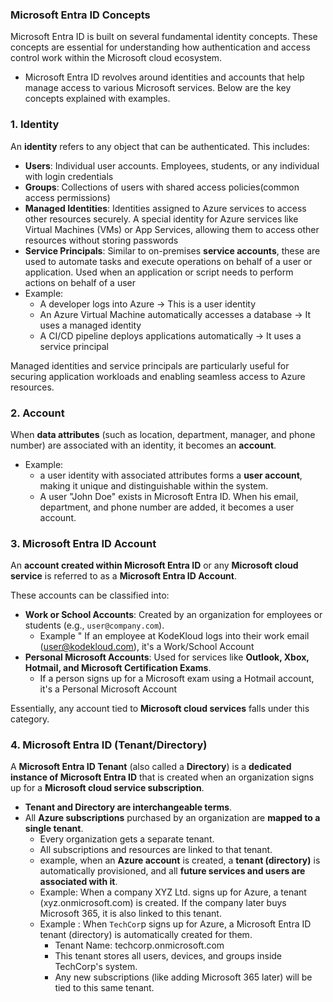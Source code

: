 ### **Microsoft Entra ID Concepts**  

Microsoft Entra ID is built on several fundamental identity concepts. These concepts are essential for understanding how authentication and access control work within the Microsoft cloud ecosystem.  

- Microsoft Entra ID revolves around identities and accounts that help manage access to various Microsoft services. Below are the key concepts explained with examples.


### **1. Identity**  
An **identity** refers to any object that can be authenticated. This includes:  

- **Users**: Individual user accounts.  Employees, students, or any individual with login credentials
- **Groups**: Collections of users with shared access policies(common access permissions) 
- **Managed Identities**: Identities assigned to Azure services to access other resources securely.  A special identity for Azure services like Virtual Machines (VMs) or App Services, allowing them to access other resources without storing passwords
- **Service Principals**: Similar to on-premises **service accounts**, these are used to automate tasks and execute operations on behalf of a user or application. Used when an application or script needs to perform actions on behalf of a user
- Example:
    - A developer logs into Azure → This is a user identity
    - An Azure Virtual Machine automatically accesses a database → It uses a managed identity
    - A CI/CD pipeline deploys applications automatically → It uses a service principal

Managed identities and service principals are particularly useful for securing application workloads and enabling seamless access to Azure resources.  


### **2. Account**  
When **data attributes** (such as location, department, manager, and phone number) are associated with an identity, it becomes an **account**.  
- Example:
    - a user identity with associated attributes forms a **user account**, making it unique and distinguishable within the system.  
    - A user "John Doe" exists in Microsoft Entra ID. When his email, department, and phone number are added, it becomes a user account.


### **3. Microsoft Entra ID Account**  
An **account created within Microsoft Entra ID** or any **Microsoft cloud service** is referred to as a **Microsoft Entra ID Account**.  

These accounts can be classified into:  
- **Work or School Accounts**: Created by an organization for employees or students (e.g., `user@company.com`).
    - Example " If an employee at KodeKloud logs into their work email (user@kodekloud.com), it's a Work/School Account
- **Personal Microsoft Accounts**: Used for services like **Outlook, Xbox, Hotmail, and Microsoft Certification Exams**.  
    - If a person signs up for a Microsoft exam using a Hotmail account, it's a Personal Microsoft Account

Essentially, any account tied to **Microsoft cloud services** falls under this category.  

### **4. Microsoft Entra ID (Tenant/Directory)**  
A **Microsoft Entra ID Tenant** (also called a **Directory**) is a **dedicated instance of Microsoft Entra ID** that is created when an organization signs up for a **Microsoft cloud service subscription**.  

- **Tenant and Directory are interchangeable terms**.  
- All **Azure subscriptions** purchased by an organization are **mapped to a single tenant**.  
    - Every organization gets a separate tenant.
    - All subscriptions and resources are linked to that tenant.
    - example, when an **Azure account** is created, a **tenant (directory)** is automatically provisioned, and all **future services and users are associated with it**.  
    -  Example: When a company XYZ Ltd. signs up for Azure, a tenant (xyz.onmicrosoft.com) is created. If the company later buys Microsoft 365, it is also linked to this tenant.
    - Example : When `TechCor`p signs up for Azure, a Microsoft Entra ID tenant (directory) is automatically created for them.
        - Tenant Name: techcorp.onmicrosoft.com
        - This tenant stores all users, devices, and groups inside TechCorp's system.
        - Any new subscriptions (like adding Microsoft 365 later) will be tied to this same tenant.
